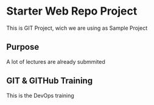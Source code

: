 # Starter Web Repo Project

This is GIT Project, wich we are using as Sample Project

## Purpose
A lot of lectures are already submmited

## GIT & GITHub Training
This is the DevOps training